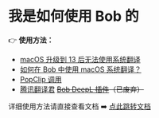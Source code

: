 # 我是如何使用 Bob 的

👉 **使用方法：**

- [macOS 升级到 13 后无法使用系统翻译](https://github.com/ripperhe/Bob/issues/405)
- [如何在 Bob 中使用 macOS 系统翻译？](https://bobtranslate.com/faq/use-apple-translate.html)
- [PopClip 调用](https://bobtranslate.com/guide/integration/popclip.html)
- [腾讯翻译君](https://bobtranslate.com/service/translate/tencent.html)
~~[Bob DeepL 插件](https://github.com/clubxdev/bob-plugin-deeplx)（已废弃）~~

详细使用方法请直接查看文档 ➡️ [点此跳转文档](https://bobtranslate.com/)
